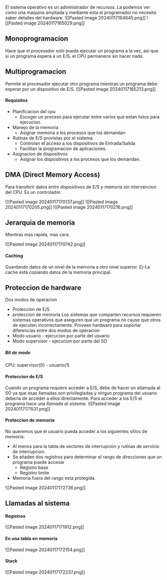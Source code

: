 El sistema operativo es un administrador de recursos. La podemos ver como una maquina ampliada y mediante esta el programador no necesita saber detalles del hardware.
![[Pasted image 20240117164845.png]]
![[Pasted image 20240117165029.png]]
## Monoprogramacion
Hace que el procesador solo pueda ejecutar un programa a la vez, asi que si un programa espera a un E/S, el CPU permanece sin hacer nada.
## Multiprogramacion
Permite al procesador ejecutar otro programa mientras un programa debe esperar por un dispositivo de E/S.
![[Pasted image 20240117165213.png]]
#### Requisitos
- Planificacion del cpu
	- Escoger un proceso para ejecutar entre varios que estan listos para ejecucion.
- Manejo de la memoria
	- Asignar memoria a los procesos que los demandan
- Rutinas de E/S provistas por el sistema
	- Controlan el acceso a los dispositivos de Entrada/Salida
	- Facilitan la programacion de aplicaciones.
- Asignacion de dispositivos
	- Asignar los dispositivos a los procesos que los demandan.




## DMA (Direct Memory Access)
Para transferir datos entre dispositivos de E/S y memoria sin intervencion del CPU. Es un controlador.

![[Pasted image 20240117170137.png]]
![[Pasted image 20240117170205.png]]
![[Pasted image 20240117170216.png]]

## Jerarquia de memoria
Mientras mas rapida, mas cara.


![[Pasted image 20240117170742.png]]

#### Caching
Guardando datos de un nivel de la memoria a otro nivel superior. Ej-La cache esta copiando datos de la memoria principal.

## Proteccion de hardware
Dos modos de operacion
- Proteccion de E/S
- proteccion de memoria
Los sistemas que comparten recursos requieren sistemas operativos que aseguren que un programa no cause que otros de ejecuten incorrectamente.
Proveen hardware para soportar diferencias entre dos modos de operacion 
- Modo usuario - ejecucion por parte del usuario
- Modo supervisor - ejecucion por parte del SO
##### Bit de modo
CPU: supervisor(0) - usuario(1)
#### Proteccion de E/S
Cuando un programa requiere acceder a E/S, debe de hacer un allamada al SO ya que esas llamadas son privilegiadas y ningun programa del usuario deberia de acceder a ellos directamente.
Para acceder a los E/S el programa hace una *llamada al sistema*.
![[Pasted image 20240117171531.png]]

#### Proteccion de memoria
No queremos que el usuario pueda acceder a los siguientes sitios de memoria:
- Al menos para la tabla de vectores de interrupcion y rutinas de servicio de interrupcion.
- Se añaden dos registros para determinar el rango de direcciones que un programa puede accesar
	- Registro base
	- Registro limite
- Memoria fuera del rango esta protegida.

![[Pasted image 20240117172736.png]]
## Llamadas al sistema
#### Registros
![[Pasted image 20240117171912.png]]
#### En una tabla en memoria
![[Pasted image 20240117172154.png]]
#### Stack
![[Pasted image 20240117172237.png]]